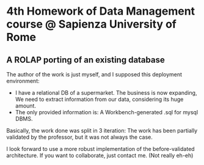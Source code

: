 # 4th Homework of Data Management course @ Sapienza University of Rome

## A ROLAP porting of an existing database

The author of the work is just myself, and I supposed this deployment environment:

* I have a relational DB of a supermarket. The business is now expanding,
    We need to extract information from our data, considering its huge amount.
* The only provided information is:
    A Workbench-generated .sql for mysql DBMS.

Basically, the work done was split in 3 iteration:
The work has been partially validated by the professor,
but it was not always the case.

I look forward to use a more robust implementation of the before-validated 
architecture. If you want to collaborate, just contact me. (Not really eh-eh)

